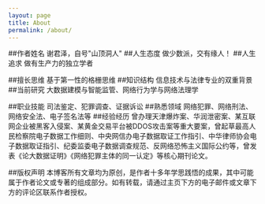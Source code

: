 ```yaml
---
layout: page
title: About
permalink: /about/
---
```


##作者姓名
谢君泽，自号"山顶洞人"
##人生态度
做少数派，交有缘人！
##人生追求
做有生产力的独立学者

##擅长思维
基于第一性的格栅思维
##知识结构
信息技术与法律专业的双重背景
##当前研究
大数据建模与智能监管、网络行为学与网络法理学

##职业技能
司法鉴定、犯罪调查、证据诉讼
##熟悉领域
网络犯罪、网络刑法、网络安全法、电子签名法等
##经验经历
曾办理天津爆炸案、华润泄密案、某互联网企业被黑客入侵案、某黄金交易平台被DDOS攻击案等重大要案，曾起草最高人民检察院电子数据工作细则、中央网信办电子数据取证工作指引、中华律师协会电子数据取证指引、纪委监委电子数据调查规范、反网络恐怖主义国际公约等，曾发表《论大数据证明》《网络犯罪主体的同一认定》等核心期刊论文。

##版权声明
本博客所有文章均为原创，是作者十多年学思践悟的成果，其中可能属于作者论文或专著的组成部分。如有转载，请通过主页下方的电子邮件或文章下方的评论区联系作者授权。